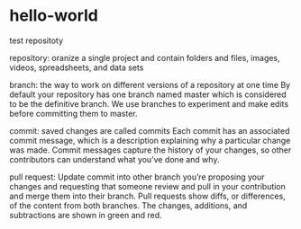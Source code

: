 # hello-world
test repositoty

repository: oranize a single project and contain folders and files, images, videos, spreadsheets, and data sets 

branch: the way to work on different versions of a repository at one time
By default your repository has one branch named master which is considered to be the definitive branch.
We use branches to experiment and make edits before committing them to master.

commit: saved changes are called commits
Each commit has an associated commit message, which is a description explaining why a particular change was made.
Commit messages capture the history of your changes, so other contributors can understand what you’ve done and why.

pull request: Update commit into other branch
you’re proposing your changes and requesting that someone review and pull in your contribution and merge them into their branch.
Pull requests show diffs, or differences, of the content from both branches. 
The changes, additions, and subtractions are shown in green and red.
